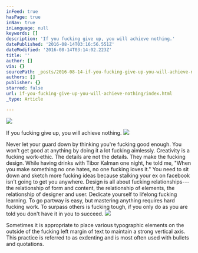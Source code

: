 ```yaml
---
inFeed: true
hasPage: true
inNav: true
inLanguage: null
keywords: []
description: 'If you fucking give up, you will achieve nothing.'
datePublished: '2016-08-14T03:16:56.551Z'
dateModified: '2016-08-14T03:14:02.223Z'
title: ''
author: []
via: {}
sourcePath: _posts/2016-08-14-if-you-fucking-give-up-you-will-achieve-nothing.md
authors: []
publisher: {}
starred: false
url: if-you-fucking-give-up-you-will-achieve-nothing/index.html
_type: Article

---
```

![](https://the-grid-user-content.s3-us-west-2.amazonaws.com/716f9220-ae2c-45ec-b9be-167750e2a90f.jpg)

If you fucking give up, you will achieve nothing.
![](https://the-grid-user-content.s3-us-west-2.amazonaws.com/f2d8ebf5-f87e-44fb-9626-e545473c971b.jpg)

Never let your guard down by thinking you're fucking good enough. You won't get good at anything by doing it a lot fucking aimlessly. Creativity is a fucking work-ethic. The details are not the details. They make the fucking design. While having drinks with Tibor Kalman one night, he told me, "When you make something no one hates, no one fucking loves it." You need to sit down and sketch more fucking ideas because stalking your ex on facebook isn't going to get you anywhere. Design is all about fucking relationships---the relationship of form and content, the relationship of elements, the relationship of designer and user. Dedicate yourself to lifelong fucking learning. To go partway is easy, but mastering anything requires hard fucking work. To surpass others is fucking tough, if you only do as you are told you don't have it in you to succeed. ![](https://the-grid-user-content.s3-us-west-2.amazonaws.com/a7bcb961-f220-4514-bab8-55b867c18b36.jpg)

Sometimes it is appropriate to place various typographic elements on the outside of the fucking left margin of text to maintain a strong vertical axis. This practice is referred to as exdenting and is most often used with bullets and quotations.